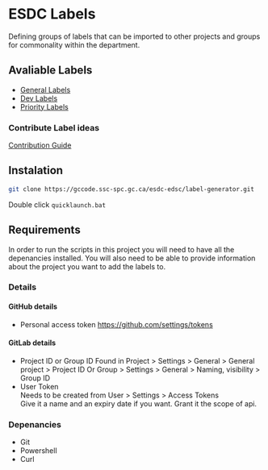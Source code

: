 # ESDC Labels

Defining groups of labels that can be imported to other projects and groups for commonality within the department.

## Avaliable Labels

* [General Labels](general/labels.md)
* [Dev Labels](dev/labels.md)
* [Priority Labels](priority/labels.md)

### Contribute Label ideas

[Contribution Guide](CONTRIBUTING.md)

## Instalation

```bash
git clone https://gccode.ssc-spc.gc.ca/esdc-edsc/label-generator.git
```

Double click `quicklaunch.bat`

## Requirements

In order to run the scripts in this project you will need to have all the depenancies installed.
You will also need to be able to provide information about the project you want to add the labels to.

### Details

#### GitHub details

* Personal access token https://github.com/settings/tokens


#### GitLab details

* Project ID or Group ID
   Found in Project > Settings > General > General project > Project ID
   Or Group > Settings > General > Naming, visibility > Group ID
* User Token  
   Needs to be created from User > Settings > Access Tokens  
   Give it a name and an expiry date if you want. Grant it the scope of api.

### Depenancies

* Git
* Powershell
* Curl